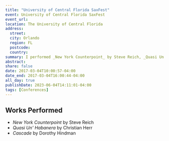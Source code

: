 ```yaml
---
title: "University of Central Florida SaxFest"
event: University of Central Florida SaxFest
event_url: 
location: The University of Central Florida
address:
  street:
  city: Orlando
  region: FL
  postcode:
  country:
summary: I performed _New York Counterpoint_ by Steve Reich, _Quasi Un' Habanera_ by Christian Herr, and _Cascade_ by Dorothy Hindman with the Hippocrene Saxophone Ensemble.
abstract:
share: false
date: 2017-03-04T10:00:57-04:00
date_end: 2017-03-04T16:00:44-04:00
all_day: true
publishDate: 2023-06-04T14:11:01-04:00
tags: [Conferences]
---
```

## Works Performed
- _New York Counterpoint_ by Steve Reich
- _Quasi Un' Habanera_ by Christian Herr
- _Cascade_ by Dorothy Hindman